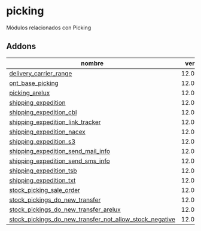picking
=========
Módulos relacionados con Picking


Addons
----------------
nombre | version
--- | ---
[delivery_carrier_range](delivery_carrier_range/) | 12.0.1.0.0
[ont_base_picking](ont_base_picking/) | 12.0.1.0.0
[picking_arelux](picking_arelux/) | 12.0.1.0.0
[shipping_expedition](shipping_expedition/) | 12.0.1.0.0
[shipping_expedition_cbl](shipping_expedition_cbl/) | 12.0.1.0.0
[shipping_expedition_link_tracker](shipping_expedition_link_tracker/) | 12.0.1.0.0
[shipping_expedition_nacex](shipping_expedition_nacex/) | 12.0.1.0.0
[shipping_expedition_s3](shipping_expedition_s3/) | 12.0.1.0.0
[shipping_expedition_send_mail_info](shipping_expedition_send_mail_info/) | 12.0.1.0.0
[shipping_expedition_send_sms_info](shipping_expedition_send_sms_info/) | 12.0.1.0.0
[shipping_expedition_tsb](shipping_expedition_tsb/) | 12.0.1.0.0
[shipping_expedition_txt](shipping_expedition_txt/) | 12.0.1.0.0
[stock_picking_sale_order](stock_picking_sale_order/) | 12.0.1.0.0
[stock_pickings_do_new_transfer](stock_pickings_do_new_transfer/) | 12.0.1.0.0
[stock_pickings_do_new_transfer_arelux](stock_pickings_do_new_transfer_arelux/) | 12.0.1.0.0
[stock_pickings_do_new_transfer_not_allow_stock_negative](stock_pickings_do_new_transfer_not_allow_stock_negative/) | 12.0.1.0.0
